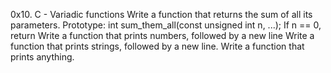 0x10. C - Variadic functions
Write a function that returns the sum of all its parameters. Prototype: int sum_them_all(const unsigned int n, ...); If n == 0, return 
Write a function that prints numbers, followed by a new line
Write a function that prints strings, followed by a new line.
Write a function that prints anything.
